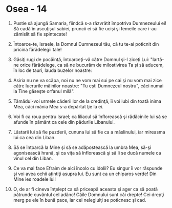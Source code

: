 # Osea - 14

1. Pustie să ajungă Samaria, fiindcă s-a răzvrătit împotriva Dumnezeului ei! Să cadă în ascuţişul sabiei, pruncii ei să fie ucişi şi femeile care i-au zămislit să fie spintecate! 

2. Întoarce-te, Israele, la Domnul Dumnezeul tău, că tu te-ai poticnit din pricina fărădelegii tale! 

3. Găsiţi rugi de pocăinţă, întoarceţi-vă către Domnul şi-I ziceţi Lui: "Iartă-ne orice fărădelege, ca să ne bucurăm de milostivirea Ta şi să aducem, în loc de tauri, lauda buzelor noastre: 

4. Asiria nu ne va scăpa, noi nu ne vom mai sui pe cai şi nu vom mai zice către lucrurile mâinilor noastre: "Tu eşti Dumnezeul nostru", căci numai la Tine găseşte orfanul milă". 

5. Tămădui-voi urmele căderii lor de la credinţă, îi voi iubi din toată inima Mea, căci mânia Mea s-a depărtat ţie la ei. 

6. Voi fi ca roua pentru Israel; ca liliacul să înflorească şi rădăcinile lui să se afunde în pământ ca cele din pădurile Libanului. 

7. Lăstarii lui să fie puzderii, cununa lui să fie ca a măslinului, iar mireasma lui ca cea din Liban. 

8. Să se întoarcă la Mine şi să se adăpostească la umbra Mea, să-şi agonisească hrană, şi ca viţa să înflorească şi să li se ducă numele ca vinul cel din Liban. 

9. Ce va mai face Efraim de aici încolo cu idolii? Eu singur îi vor răspunde şi voi avea ochii aţintiţi asupra lui. Eu sunt ca un chiparos verde! Din Mine ies roadele lui! 

10. O, de ar fi cineva înţelept ca să priceapă aceasta şi ager ca să poată pătrunde cuvântul cel adânc! Căile Domnului sunt căi drepte! Cei drepţi merg pe ele în bună pace, iar cei nelegiuiţi se poticnesc şi cad. 

